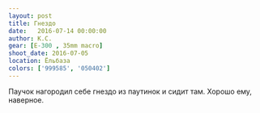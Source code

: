 ```yaml
---
layout: post
title: Гнездо
date:   2016-07-14 00:00:00
author: К.С.
gear: [E-300 , 35mm macro]
shoot_date: 2016-07-05
location: Ёльбаза
colors: ['999585', '050402']
---
```


Паучок нагородил себе гнездо из паутинок и сидит там. Хорошо ему, наверное.
